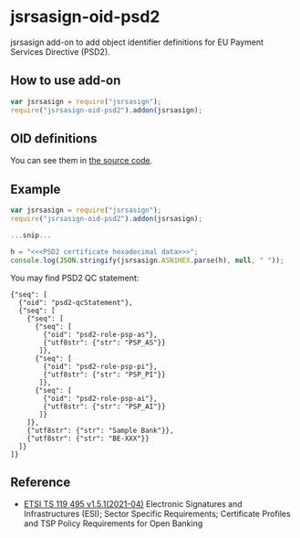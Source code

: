 # jsrsasign-oid-psd2
jsrsasign add-on to add object identifier definitions for EU Payment Services Directive (PSD2).

## How to use add-on
```JavaScript
var jsrsasign = require("jsrsasign");
require("jsrsasign-oid-psd2").addon(jsrsasign);
```

## OID definitions
You can see them in [the source code](https://github.com/kjur/jsrsasign-oid-psd2/blob/main/lib/index.js).

## Example
```JavaScript
var jsrsasign = require("jsrsasign");
require("jsrsasign-oid-psd2").addon(jsrsasign);

...snip...

h = "<<<PSD2 certificate hexadecimal data>>>";
console.log(JSON.stringify(jsrsasign.ASN1HEX.parse(h), null, " "));
```

You may find PSD2 QC statement:

```
{"seq": [
  {"oid": "psd2-qcStatement"},
  {"seq": [
    {"seq": [
      {"seq": [
        {"oid": "psd2-role-psp-as"},
        {"utf8str": {"str": "PSP_AS"}}
       ]},
      {"seq": [
        {"oid": "psd2-role-psp-pi"},
        {"utf8str": {"str": "PSP_PI"}}
       ]},
      {"seq": [
        {"oid": "psd2-role-psp-ai"},
        {"utf8str": {"str": "PSP_AI"}}
       ]}
    ]},
    {"utf8str": {"str": "Sample Bank"}},
    {"utf8str": {"str": "BE-XXX"}}
  ]}
]}
```

## Reference
- [ETSI TS 119 495 v1.5.1(2021-04)](https://www.etsi.org/deliver/etsi_ts/119400_119499/119495/01.05.01_60/ts_119495v010501p.pdf) Electronic Signatures and Infrastructures (ESI); Sector Specific Requirements; Certificate Profiles and TSP Policy Requirements for Open Banking 


